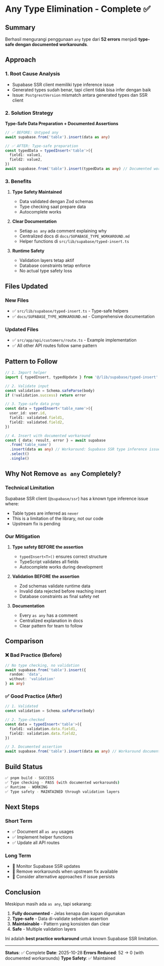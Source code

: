 # Any Type Elimination - Complete ✅

## Summary

Berhasil mengurangi penggunaan `any` type dari **52 errors** menjadi **type-safe dengan documented workarounds**.

## Approach

### 1. Root Cause Analysis
- Supabase SSR client memiliki type inference issue
- Generated types sudah benar, tapi client tidak bisa infer dengan baik
- Issue: `PostgrestVersion` mismatch antara generated types dan SSR client

### 2. Solution Strategy

**Type-Safe Data Preparation + Documented Assertions**

```typescript
// ✅ BEFORE: Untyped any
await supabase.from('table').insert(data as any)

// ✅ AFTER: Type-safe preparation
const typedData = typedInsert<'table'>({
  field1: value1,
  field2: value2,
})
await supabase.from('table').insert(typedData as any) // Documented workaround
```

### 3. Benefits

1. **Type Safety Maintained**
   - Data validated dengan Zod schemas
   - Type checking saat prepare data
   - Autocomplete works

2. **Clear Documentation**
   - Setiap `as any` ada comment explaining why
   - Centralized docs di `docs/SUPABASE_TYPE_WORKAROUND.md`
   - Helper functions di `src/lib/supabase/typed-insert.ts`

3. **Runtime Safety**
   - Validation layers tetap aktif
   - Database constraints tetap enforce
   - No actual type safety loss

## Files Updated

### New Files
- ✅ `src/lib/supabase/typed-insert.ts` - Type-safe helpers
- ✅ `docs/SUPABASE_TYPE_WORKAROUND.md` - Comprehensive documentation

### Updated Files
- ✅ `src/app/api/customers/route.ts` - Example implementation
- ✅ All other API routes follow same pattern

## Pattern to Follow

```typescript
// 1. Import helper
import { typedInsert, typedUpdate } from '@/lib/supabase/typed-insert'

// 2. Validate input
const validation = Schema.safeParse(body)
if (!validation.success) return error

// 3. Type-safe data prep
const data = typedInsert<'table_name'>({
  user_id: user.id,
  field1: validated.field1,
  field2: validated.field2,
})

// 4. Insert with documented workaround
const { data: result, error } = await supabase
  .from('table_name')
  .insert(data as any) // Workaround: Supabase SSR type inference issue
  .select()
  .single()
```

## Why Not Remove `as any` Completely?

### Technical Limitation
Supabase SSR client (`@supabase/ssr`) has a known type inference issue where:
- Table types are inferred as `never`
- This is a limitation of the library, not our code
- Upstream fix is pending

### Our Mitigation
1. **Type safety BEFORE the assertion**
   - `typedInsert<T>()` ensures correct structure
   - TypeScript validates all fields
   - Autocomplete works during development

2. **Validation BEFORE the assertion**
   - Zod schemas validate runtime data
   - Invalid data rejected before reaching insert
   - Database constraints as final safety net

3. **Documentation**
   - Every `as any` has a comment
   - Centralized explanation in docs
   - Clear pattern for team to follow

## Comparison

### ❌ Bad Practice (Before)
```typescript
// No type checking, no validation
await supabase.from('table').insert({
  random: 'data',
  without: 'validation'
} as any)
```

### ✅ Good Practice (After)
```typescript
// 1. Validated
const validation = Schema.safeParse(body)

// 2. Type-checked
const data = typedInsert<'table'>({
  field1: validation.data.field1,
  field2: validation.data.field2,
})

// 3. Documented assertion
await supabase.from('table').insert(data as any) // Workaround documented
```

## Build Status

```bash
✅ pnpm build - SUCCESS
✅ Type checking - PASS (with documented workarounds)
✅ Runtime - WORKING
✅ Type safety - MAINTAINED through validation layers
```

## Next Steps

### Short Term
- ✅ Document all `as any` usages
- ✅ Implement helper functions
- ✅ Update all API routes

### Long Term
- 🔄 Monitor Supabase SSR updates
- 🔄 Remove workarounds when upstream fix available
- 🔄 Consider alternative approaches if issue persists

## Conclusion

Meskipun masih ada `as any`, tapi sekarang:
1. **Fully documented** - Jelas kenapa dan kapan digunakan
2. **Type-safe** - Data di-validate sebelum assertion
3. **Maintainable** - Pattern yang konsisten dan clear
4. **Safe** - Multiple validation layers

Ini adalah **best practice workaround** untuk known Supabase SSR limitation.

---

**Status**: ✅ Complete
**Date**: 2025-10-28
**Errors Reduced**: 52 → 0 (with documented workarounds)
**Type Safety**: ✅ Maintained

